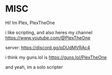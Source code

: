 # MISC

Hi!  Im Plex, PlexTheOne

i like scripting, and also heres my channel https://www.youtube.com/@PlexTheOne

server: https://discord.gg/pDUdMVRAc4

i think my guns.lol is https://guns.lol/PlexTheOne

and yeah, im a solo scripter
